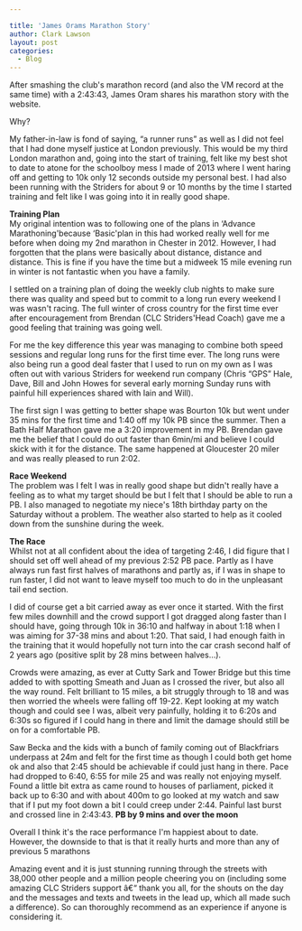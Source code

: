 ```yaml
---

title: 'James Orams Marathon Story'
author: Clark Lawson
layout: post
categories:
  - Blog
---
```

After smashing the club's marathon record (and also the VM record at the same time) with a 2:43:43, James Oram shares his marathon story with the website.

Why?

My father-in-law is fond of saying, &#8220;a runner runs&#8221; as well as I did not feel that I had done myself justice at London previously. This would be my third London marathon and, going into the start of training, felt like my best shot to date to atone for the schoolboy mess I made of 2013 where I went haring off and getting to 10k only 12 seconds outside my personal best. I had also been running with the Striders for about 9 or 10 months by the time I started training and felt like I was going into it in really good shape.

**Training Plan**  
My original intention was to following one of the plans in &#8216;Advance Marathoning'because &#8216;Basic'plan in this had worked really well for me before when doing my 2nd marathon in Chester in 2012. However, I had forgotten that the plans were basically about distance, distance and distance. This is fine if you have the time but a midweek 15 mile evening run in winter is not fantastic when you have a family.

I settled on a training plan of doing the weekly club nights to make sure there was quality and speed but to commit to a long run every weekend I was wasn't racing. The full winter of cross country for the first time ever after encouragement from Brendan (CLC Striders'Head Coach) gave me a good feeling that training was going well.

For me the key difference this year was managing to combine both speed sessions and regular long runs for the first time ever. The long runs were also being run a good deal faster that I used to run on my own as I was often out with various Striders for weekend run company (Chris &#8220;GPS&#8221; Hale, Dave, Bill and John Howes for several early morning Sunday runs with painful hill experiences shared with Iain and Will).

The first sign I was getting to better shape was Bourton 10k but went under 35 mins for the first time and 1:40 off my 10k PB since the summer. Then a Bath Half Marathon gave me a 3:20 improvement in my PB. Brendan gave me the belief that I could do out faster than 6min/mi and believe I could skick with it for the distance. The same happened at Gloucester 20 miler and was really pleased to run 2:02.

**Race Weekend**  
The problem was I felt I was in really good shape but didn't really have a feeling as to what my target should be but I felt that I should be able to run a PB. I also managed to negotiate my niece's 18th birthday party on the Saturday without a problem. The weather also started to help as it cooled down from the sunshine during the week.

**The Race**  
Whilst not at all confident about the idea of targeting 2:46, I did figure that I should set off well ahead of my previous 2:52 PB pace. Partly as I have always run fast first halves of marathons and partly as, if I was in shape to run faster, I did not want to leave myself too much to do in the unpleasant tail end section.

I did of course get a bit carried away as ever once it started. With the first few miles downhill and the crowd support I got dragged along faster than I should have, going through 10k in 36:10 and halfway in about 1:18 when I was aiming for 37-38 mins and about 1:20. That said, I had enough faith in the training that it would hopefully not turn into the car crash second half of 2 years ago (positive split by 28 mins between halves&#8230;).

Crowds were amazing, as ever at Cutty Sark and Tower Bridge but this time added to with spotting Smeath and Juan as I crossed the river, but also all the way round. Felt brilliant to 15 miles, a bit struggly through to 18 and was then worried the wheels were falling off 19-22. Kept looking at my watch though and could see I was, albeit very painfully, holding it to 6:20s and 6:30s so figured if I could hang in there and limit the damage should still be on for a comfortable PB.

Saw Becka and the kids with a bunch of family coming out of Blackfriars underpass at 24m and felt for the first time as though I could both get home ok and also that 2:45 should be achievable if could just hang in there. Pace had dropped to 6:40, 6:55 for mile 25 and was really not enjoying myself. Found a little bit extra as came round to houses of parliament, picked it back up to 6:30 and with about 400m to go looked at my watch and saw that if I put my foot down a bit I could creep under 2:44. Painful last burst and crossed line in 2:43:43. **PB by 9 mins and over the moon**

Overall I think it's the race performance I'm happiest about to date. However, the downside to that is that it really hurts and more than any of previous 5 marathons

Amazing event and it is just stunning running through the streets with 38,000 other people and a million people cheering you on (including some amazing CLC Striders support â€“ thank you all, for the shouts on the day and the messages and texts and tweets in the lead up, which all made such a difference). So can thoroughly recommend as an experience if anyone is considering it.
